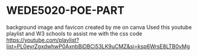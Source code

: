 # WEDE5020-POE-PART
background image and favicon created by me on canva
Used this youtube playlist and W3 schools  to assist me with the css code https://youtube.com/playlist?list=PL0eyrZgxdwhwP0AxnbBiDBCi53LK9uCMZ&si=ksp6WrsE8LTB0vMg